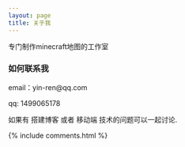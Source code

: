 ```yaml
---
layout: page
title: 关于我
---
```


专门制作minecraft地图的工作室


<p>

<p>

<p>


<h3> 如何联系我 </h3>  

<p>
email：yin-ren@qq.com       
<p>
qq: 1499065178     
<p>
如果有 搭建博客 或者 移动端 技术的问题可以一起讨论.
<p>


{% include comments.html %}
